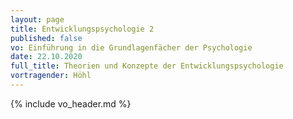```yaml
---
layout: page
title: Entwicklungspsychologie 2
published: false
vo: Einführung in die Grundlagenfächer der Psychologie
date: 22.10.2020
full_title: Theorien und Konzepte der Entwicklungspsychologie
vortragender: Höhl
---
```


{% include vo_header.md %}
